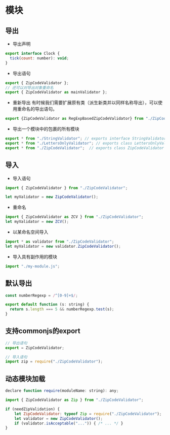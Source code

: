 # 模块

## 导出
- 导出声明
```js
export interface Clock {
  tick(count: number): void;
}
```
- 导出语句
```js
export { ZipCodeValidator };
// 还可以对导出对象重命名
export { ZipCodeValidator as mainValidator };
```
- 重新导出
有时候我们需要扩展原有类（派生新类并以同样名称导出），可以使用重命名的导出语句。
```js
export {ZipCodeValidator as RegExpBasedZipCodeValidator} from "./ZipCodeValidator";
```
- 导出一个模块中的包裹的所有模块
```js
export * from "./StringValidator"; // exports interface StringValidator
export * from "./LettersOnlyValidator"; // exports class LettersOnlyValidator
export * from "./ZipCodeValidator";  // exports class ZipCodeValidator
```

## 导入
- 导入语句
```js
import { ZipCodeValidator } from "./ZipCodeValidator";

let myValidator = new ZipCodeValidator();
```
- 重命名
```js
import { ZipCodeValidator as ZCV } from "./ZipCodeValidator";
let myValidator = new ZCV();
```
- 以某命名空间导入
```js
import * as validator from "./ZipCodeValidator";
let myValidator = new validator.ZipCodeValidator();
```
- 导入具有副作用的模块
```js
import "./my-module.js";
```

## 默认导出
```js
const numberRegexp = /^[0-9]+$/;

export default function (s: string) {
  return s.length === 5 && numberRegexp.test(s);
}
```

## 支持commonjs的export
```js
// 导出语句
export = ZipCodeValidator;
```
```js
// 导入语句
import zip = require("./ZipCodeValidator");
```

## 动态模块加载
```js
declare function require(moduleName: string): any;

import { ZipCodeValidator as Zip } from "./ZipCodeValidator";

if (needZipValidation) {
    let ZipCodeValidator: typeof Zip = require("./ZipCodeValidator");
    let validator = new ZipCodeValidator();
    if (validator.isAcceptable("...")) { /* ... */ }
}
```